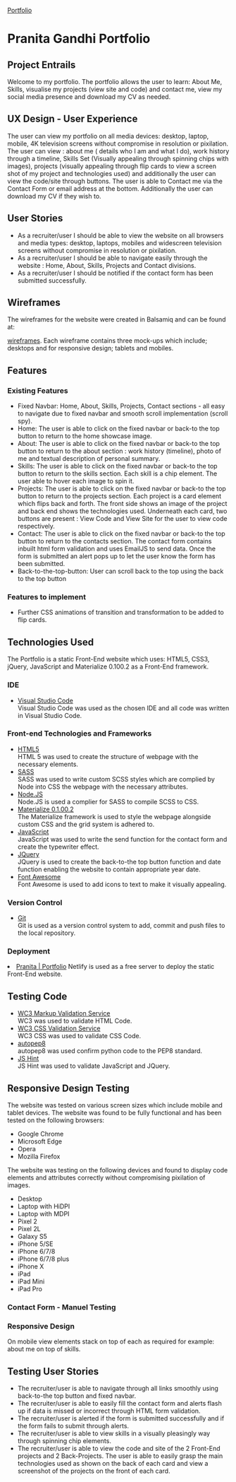 [Portfolio](https://pranita-gandhi.netlify.com/)

# Pranita Gandhi Portfolio

## Project Entrails

<p> Welcome to my portfolio. The portfolio allows the user to learn: About Me, Skills, visualise my projects (view site and code) and contact me, view my social media presence and download my CV as needed.</p>

## UX Design - User Experience

<p> The user can view my portfolio on all media devices: desktop, laptop, mobile, 4K television screens without compromise in resolution or pixilation. The user can view : about me ( details who I am and what I do), work history through a timeline, Skills Set (Visually appealing through spinning chips with images), projects (visually appealing through flip cards to view a screen shot of my project and technologies used) and additionally the user can view the code/site through buttons. The user is able to Contact me via the Contact Form or email address at the bottom. Additionally the user can download my CV if they wish to.</p> 

## User Stories
<ul>
<li>As a recruiter/user I should be able to view the website on all browsers and media types: desktop, laptops, mobiles and widescreen television screens without compromise in resolution or pixilation.</li>
<li> As a recruiter/user I should be able to navigate easily through the website : Home, About, Skills, Projects and Contact divisions.</li>
<li> As a recruiter/user I should be notified if the contact form has been submitted successfully.</li>
</ul>

## Wireframes

<p> The wireframes for the website were created in Balsamiq and can be found at:

 [wireframes](). Each wireframe contains three mock-ups which include; desktops and for responsive design; tablets and mobiles.</p>

## Features

### Existing Features

<ul>
<li> Fixed Navbar: Home, About, Skills, Projects, Contact sections - all easy to navigate due to fixed navbar and smooth scroll implementation (scroll spy).</li>
<li> Home: The user is able to click on the fixed navbar or back-to the top button to return to the home showcase image.</li>
<li> About: The user is able to click on the fixed navbar or back-to the top button to return to the about section : work history (timeline), photo of me and textual description of personal summary.</li>
<li> Skills: The user is able to click on the fixed navbar or back-to the top button to return to the skills section. Each skill is a chip element. The user able to hover each image to spin it. </li>
<li> Projects: The user is able to click on the fixed navbar or back-to the top button to return to the projects section. Each project is a card element which flips back and forth. The front side shows an image of the project and back end shows the technologies used. Underneath each card, two buttons are present : View Code and View Site for the user to view code  respectively.</li>
<li>Contact: The user is able to click on the fixed navbar or back-to the top button to return to the contacts section. The contact form contains inbuilt html form validation and uses EmailJS to send data. Once the form is submitted an alert pops up to let the user know the form has been submitted.</li>
<li> Back-to-the-top-button: User can scroll back to the top using the back to the top button </li> 
</ul>

### Features to implement
<ul>
<li> Further CSS animations of transition and transformation to be added to flip cards. </li>
</ul>

## Technologies Used

<p> The Portfolio is a static Front-End website which uses: HTML5, CSS3, jQuery, JavaScript and Materialize 0.100.2 as a Front-End framework. </p>

### IDE

<ul>
<li><a href="https://code.visualstudio.com/">Visual Studio Code</a></li>Visual Studio Code was used as the chosen IDE and all code was written in Visual Studio Code.
</ul>

### Front-end Technologies and Frameworks

<ul>

<li><a href="https://developer.mozilla.org/en-US/docs/Web/Guide/HTML/HTML5"> HTML5 </a></li> HTML 5 was used to create the structure of webpage with the necessary elements.
<li><a href="https://www.w3.org/Style/CSS/Overview.en.html"> SASS </a></li> SASS was used to write custom SCSS styles which are complied by Node into CSS the webpage with the necessary attributes.
<li><a href="https://nodejs.org/en/"> Node.JS </a></li> Node.JS is used a complier for SASS to compile SCSS to CSS.
<li><a href="https://materializecss.com/"> Materialize 0.1.00.2 </a> </li>  The Materialize framework is used to style the webpage alongside custom CSS and the grid system is adhered to.
<li><a href ="https://www.javascript.com/">JavaScript</a></li> JavaScript was used to write the send function for the contact form and create the typewriter effect.
<li><a href = "https://jquery.com/">JQuery</a></li>JQuery is used to create the back-to-the top button function and date function enabling the website to contain appropriate year date. 
<li><a href="https://fontawesome.com/">Font Awesome</a></li> Font Awesome is used to add icons to text to make it visually appealing.

</ul>

### Version Control

<ul>

<li><a href = "https://git-scm.com/">Git</a></li>Git is used as a version control system to add, commit and push files to the local repository.

</ul>

### Deployment

<li><a href ="https://pranita-gandhi.netlify.com/">Pranita | Portfolio</a> Netlify is used as a free server to deploy the static Front-End website. 


## Testing Code

<ul>

<li><a href = "https://validator.w3.org/">WC3 Markup Validation Service</a></li> WC3 was used to validate HTML Code.
<li><a href = "https://jigsaw.w3.org/css-validator/">WC3 CSS Validation Service</a></li> WC3 CSS was used to validate CSS Code.
<li><a href ="https://pypi.org/project/autopep8/">autopep8</a></li> autopep8 was used confirm python code to the PEP8 standard. 
<li><a href = "https://jshint.com/">JS Hint</a></li>JS Hint was used to validate JavaScript and JQuery.

</ul>

## Responsive Design Testing

The website was tested on various screen sizes which include mobile and tablet devices. The website was found to be fully functional and has been tested on the following browsers:

<ul>
<li>Google Chrome </li>
<li> Microsoft Edge </li>
<li> Opera</li>
<li> Mozilla Firefox</li>
</ul>

The website was testing on the following devices and found to display code elements and attributes correctly without compromising pixilation of images. 

<ul>
<li> Desktop </li>
<li> Laptop with HiDPI</li>
<li> Laptop with MDPI </li>
<li> Pixel 2 </li>
<li> Pixel 2L </li>
<li> Galaxy S5 </li>
<li> iPhone 5/SE  </li>
<li> iPhone 6/7/8 </li>
<li> iPhone 6/7/8 plus </li>
<li> iPhone X </li>
<li> iPad </li>
<li> iPad Mini </li>
<li> iPad Pro </li>
</ul>

### Contact Form - Manuel Testing


### Responsive Design

<p>On mobile view elements stack on top of each as required for example: about me on top of skills. </p>

## Testing User Stories

<ul>
<li> The recruiter/user is able to navigate through all links smoothly using back-to-the top button and fixed navbar. </li>
<li> The recruiter/user is able to easily fill the contact form and alerts flash up if data is missed or incorrect through HTML form validation. </li>
<li> The recruiter/user is alerted if the form is submitted successfully and if the form fails to submit through alerts. </li>
<li> The recruiter/user is able to view skills in a visually pleasingly way through spinning chip elements.</li>
<li> The recruiter/user is able to view the code and site of the 2 Front-End projects and 2 Back-Projects. The user is able to easily grasp the main technologies used as shown on the back of each card and view a screenshot of the projects on the front of each card.</li>
<ul>

